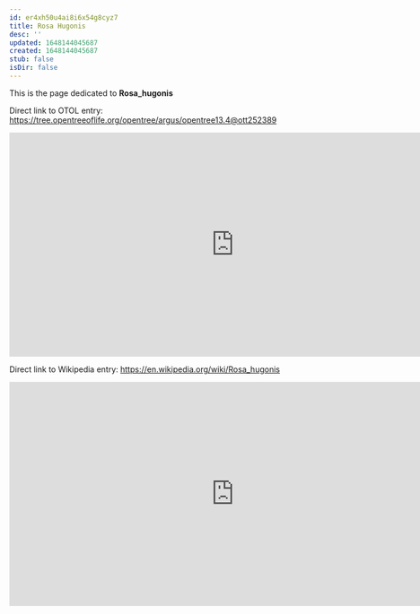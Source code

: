 ```yaml
---
id: er4xh50u4ai8i6x54g8cyz7
title: Rosa Hugonis
desc: ''
updated: 1648144045687
created: 1648144045687
stub: false
isDir: false
---
```

This is the page dedicated to **Rosa_hugonis**


Direct link to OTOL entry: https://tree.opentreeoflife.org/opentree/argus/opentree13.4@ott252389



<html>
    <body>
    <iframe src="https://tree.opentreeoflife.org/opentree/argus/opentree13.4@ott252389"
    width="800" height="400" frameborder="0" allowfullscreen> </iframe>
    </body>
</html>
    


Direct link to Wikipedia entry: https://en.wikipedia.org/wiki/Rosa_hugonis



<html>
    <body>
    <iframe src="https://en.wikipedia.org/wiki/Rosa_hugonis"
    width="800" height="400" frameborder="0" allowfullscreen> </iframe>
    </body>
</html>
    
